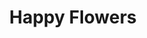 ---
pid: FS384
title: Happy Flowers
location_transcription: 
zipcode: '19107'
outside_phl: 
neighborhood: Washington Square West,Avenue of The Arts,Midtown Village,Chinatown
age: '5'
age_range: "<6"
instagram: 
image_file_name: FS_384.jpg
proposal_transcription: Colorful flowers and leaves
topic: Environment
topic_summary: '0'
type: Garden
keywords_other: Garden, colorful, children, flowers
credit: Gracie Dang
image_labels: Colorful Flowers
twitter: 
facebook: 
permalink: "/monuments/fs384/"
layout: item-page
---